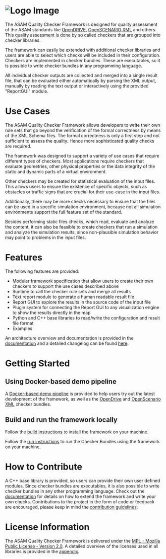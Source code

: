 <!---
Copyright 2023 CARIAD SE.

This Source Code Form is subject to the terms of the Mozilla
Public License, v. 2.0. If a copy of the MPL was not distributed
with this file, You can obtain one at https://mozilla.org/MPL/2.0/.
-->

# ![Logo Image](doc/manual/images/qc_framework_logo.drawio.png)

The ASAM Quality Checker Framework is designed for quality assessment of the
ASAM standards like
[OpenDRIVE](https://www.asam.net/standards/detail/opendrive),
[OpenSCENARIO XML](https://www.asam.net/standards/detail/openscenario-xml/) and others.
This quality assessment is done by so called checkers that are grouped into
checker libraries.

The framework can easily be extended with additional checker libraries
and users are able to select which checks will be included in their
configuration. Checkers are implemented in checker bundles. These are
executables, so it is possible to write checker bundles in any programming
language.

All individual checker outputs are collected and merged into a single result
file, that can be evaluated either automatically by parsing the XML output,
manually by reading the text output or interactively using the provided
"ReportGUI" module.

# Use Cases

The ASAM Quality Checker Framework allows developers to write their own rule
sets that go beyond the verification of the formal correctness by means of the
XML Schema files. The formal correctness is only a first step and not
sufficient to assess the quality. Hence more sophisticated quality checks are
required.

The framework was designed to support a variety of use cases that require
different types of checkers. Most applications require checkers that evaluate
geometries, other physical properties or the data integrity of the static and
dynamic parts of a virtual environment.

Other checkers may be created for statistical evaluation of the input files.
This allows users to ensure the existence of specific objects, such as
obstacles or traffic signs that are crucial for their use-case in the input
files.

Additionally, there may be more checks necessary to ensure that the files can
be used in a specific simulation environment, because not all simulation
environments support the full feature set of the standard.

Besides performing static files checks, which read, evaluate and analyze the
content, it can also be feasible to create checkers that run a simulation and
analyze the simulation results, since non-plausible simulation behavior may
point to problems in the input files.

# Features

The following features are provided:

- Modular framework specification that allow users to create their own checkers
  to support the use cases described above
- Runtime to call the checker rule sets and merge all results
- Text report module to generate a human readable result file
- Report GUI to explore the results in the source code of the input file
- Plugin system for connecting the Report GUI to any visualization engine to
  show the results directly in the map
- Python and C++ base libraries to read/write the configuration and result file format
- Examples

An architecture overview and documentation is provided in the
[documentation](doc/manual/readme.md) and a detailed changelog can be found
[here](doc/changelog.txt).

# Getting Started

## Using Docker-based demo pipeline

A [Docker-based demo pipeline](doc/manual/demo_pipeline.md) is provided to help users try out the latest development
of the framework, as well as the [OpenDrive](https://github.com/asam-ev/qc-opendrive/tree/develop) 
and [OpenScenario XML](https://github.com/asam-ev/qc-openscenarioxml/tree/develop) checker bundles.

## Build and run the framework locally

Follow the [build instructions](INSTALL.md) to install the framework on your machine.

Follow the [run instructions](doc/manual/using_the_framework.md) to run the Checker Bundles using the framework on your machine.

# How to Contribute

A C++ base library is provided, so users can provide their own user defined
modules. Since checker bundles are executables, it is also possible to write
checker bundles in any other programming language. Check out the
[documentation](doc/manual/readme.md) for details on how to extend the
framework and write your own checks. Contributions to the project in the form
of code or feedback are encouraged, please keep in mind the [contribution
guidelines](CONTRIBUTING.md).

# License Information

The ASAM Quality Checker Framework is delivered under the [MPL - Mozilla Public
License - Version 2.0](LICENSE). A detailed overview of the licenses used in
all libraries is provided  in the [appendix](licenses/readme.md).
